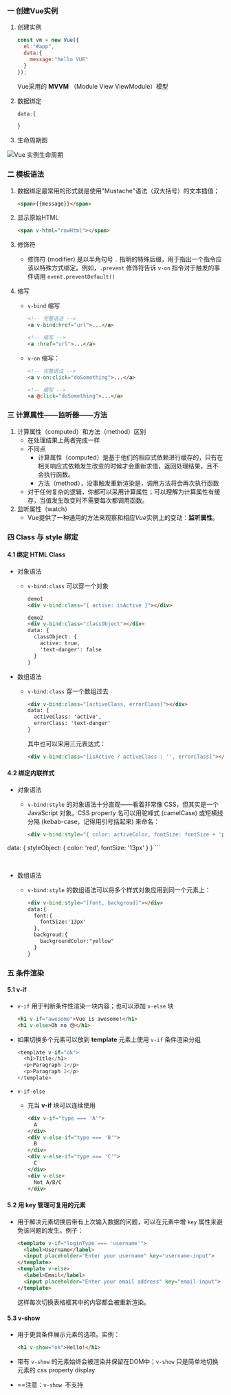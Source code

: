 ### 一 	创建Vue实例

1. 创建实例<br>

   ```js
   const vm = new Vue({
     el:"#app",
     data:{
       message:"hello VUE"
     }
   });
   ```

   Vue采用的 **MVVM** （Module View ViewModule）模型

2. 数据绑定<br>

   ```js
   data:{
   
   }
   ```

   

3. 生命周期图<br>

![Vue 实例生命周期](https://cn.vuejs.org/images/lifecycle.png)



### 二	模板语法

1. 数据绑定最常用的形式就是使用"Mustache"语法（双大括号）的文本插值；<br>

   ```html
   <span>{{message}}</span>
   ```

2. 显示原始HTML<br>

   ```html
   <span v-html="rawHtml"></span>
   ```

3. 修饰符

   * 修饰符 (modifier) 是以半角句号 `.` 指明的特殊后缀，用于指出一个指令应该以特殊方式绑定。例如，`.prevent` 修饰符告诉 `v-on` 指令对于触发的事件调用 `event.preventDefault()` 

4. 缩写

   * `v-bind` 缩写<br>

     ```html
     <!-- 完整语法 -->
     <a v-bind:href="url">...</a>
     
     <!-- 缩写 -->
     <a :href="url">...</a>
     ```

     

   * `v-on` 缩写：<br>

     ```html
     <!-- 完整语法 -->
     <a v-on:click="doSomething">...</a>
     
     <!-- 缩写 -->
     <a @click="doSomething">...</a>
     ```



### 三	计算属性——监听器——方法

1. 计算属性（computed）和方法（method）区别
   * 在处理结果上两者完成一样
   * 不同点
     * 计算属性（computed）是基于他们的相应式依赖进行缓存的，只有在相关响应式依赖发生改变的时候才会重新求值，返回处理结果，且不会执行函数。
     * 方法（method），没事触发重新渲染是，调用方法将会再次执行函数
   * 对于任何复杂的逻辑，你都可以采用计算属性；可以理解为计算属性有缓存，当值发生改变时不需要每次都调用函数。
2. 监听属性（watch）
   * Vue提供了一种通用的方法来观察和相应*Vue*实例上的变动：**监听属性**。



### 四	Class 与 style 绑定

#### 4.1 绑定 HTML  Class

* 对象语法

  * `v-bind:class` 可以穿一个对象<br>

    ```html
    demo1
    <div v-bind:class="{ active: isActive }"></div>
    
    demo2
    <div v-bind:class="classObject"></div>
    data: {
      classObject: {
        active: true,
        'text-danger': false
      }
    }
    ```
* 数组语法

  * `v-bind:class` 穿一个数组过去<br>

    ```html
    <div v-bind:class="[activeClass, errorClass]"></div>
    data: {
      activeClass: 'active',
      errorClass: 'text-danger'
    }
    ```

    其中也可以采用三元表达式：

    ```html
    <div v-bind:class="[isActive ? activeClass : '', errorClass]"></div>
    ```

#### 4.2  绑定内联样式

* 对象语法

  * `v-bind:style` 的对象语法十分直观——看着非常像 CSS，但其实是一个 JavaScript 对象。CSS property 名可以用驼峰式 (camelCase) 或短横线分隔 (kebab-case，记得用引号括起来) 来命名：<br>

    ```html
    <div v-bind:style="{ color: activeColor, fontSize: fontSize + 'px' }"></div>
    
    ```
<div v-bind:style="styleObject"></div>
    data: {
      styleObject: {
        color: 'red',
        fontSize: '13px'
      }
    }
    ```


​    

* 数组语法

  * `v-bind:style` 的数组语法可以将多个样式对象应用到同一个元素上：<br>

    ```html
    <div v-bind:style="[font, backgroud]"></div>
    data:{
      font:{
        fontSize:'13px'
      },
      backgroud:{
        backgroundColor:"yellow"
      }
    }
    ```



### 五	条件渲染

#### 5.1 v-if

* `v-if` 用于判断条件性渲染一块内容；也可以添加 `v-else` 块 <br>

  ```html
  <h1 v-if="awesome">Vue is awesome!</h1>
  <h1 v-else>Oh no 😢</h1>
  ```

  

* 如果切换多个元素可以放到 **template** 元素上使用 `v-if` 条件渲染分组<br>

  ```js
  <template v-if="ok">
    <h1>Title</h1>
    <p>Paragraph 1</p>
    <p>Paragraph 2</p>
  </template>
  ```

  

* `v-if-else` 

  * 充当 **v-if** 块可以连续使用<br>

    ```html
    <div v-if="type === 'A'">
      A
    </div>
    <div v-else-if="type === 'B'">
      B
    </div>
    <div v-else-if="type === 'C'">
      C
    </div>
    <div v-else>
      Not A/B/C
    </div>
    ```



#### 5.2 用 **key** 管理可复用的元素

* 用于解决元素切换后带有上次输入数据的问题，可以在元素中增 `key` 属性来避免该问题的发生。例子：<br>

  ```html
  <template v-if="loginType === 'username'">
    <label>Username</label>
    <input placeholder="Enter your username" key="username-input">
  </template>
  <template v-else>
    <label>Email</label>
    <input placeholder="Enter your email address" key="email-input">
  </template>
  ```

  这样每次切换表格框其中的内容都会被重新渲染。



####  5.3 v-show

* 用于更具条件展示元素的选项。实例：<br>

  ```html
  <h1 v-show="ok">Hello!</h1>
  ```

  

* 带有 `v-show` 的元素始终会被渲染并保留在DOM中；`v-show` 只是简单地切换元素的 css property display

* ==注意：`v-show `不支持 <template> 元素，也不支持 `v-else`。== 

 

#### 5.4 v-if 和 v-show 的区别

* **v-if** 是真正的条件渲染，因为它会确保在切换过程中条件块内的事件监听器和子组件适当地被销毁和重建。
* **v-if** 也是***惰性的*** ：如果在初始渲染时条件为假，则什么也不做——直到条件第一次变为真时，才会开始渲染条件块。
* `v-show` 就简单得多——不管初始条件是什么，元素总是会被渲染，并且只是简单地基于 CSS 进行切换。
* 一般来说，`v-if` 有更高的切换开销，而 `v-show` 有更高的初始渲染开销。因此，如果需要非常频繁地切换，则使用 `v-show` 较好；如果在运行时条件很少改变，则使用 `v-if` 较好。



#### 5.5 v-for 



> 注意：当 `v-if` 与 `v-for` 一起使用时，`v-for` 具有比 `v-if` 更高的优先级。

* `v-for` 指令基于一个数组来渲染一个列表。`v-for` 指令需要使用 `item in items` 形式的特殊语法，其中 `items` 是源数据数组，而 `item` 则是被迭代的数组元素的**别名**。<br>

  ```html
  <ul id="example-1">
    <li v-for="item in items" :key="item.message">
      {{ item.message }}
    </li>
  </ul>
  var example1 = new Vue({
    el: '#example-1',
    data: {
      items: [
        { message: 'Foo' },
        { message: 'Bar' }
      ]
    }
  })
  ```

  

* **v-for** 还支持第二个参数 index，例如：<br>

  ```html
  <li v-for="(item, index) in items"></li>
  ```

  

#### 5.6 数组更新检测

1. 数组处理方法
   * **push()**
   * **pop()**
   * **shift()**
   * **splice()**
   * **sort()** 
   * **reverse()** 



### 六	事件处理

#### 6.1 监听事件

* *v-on* 指令来监听DOM事件。
* 将事件定在 **methods** 方法中
* 

